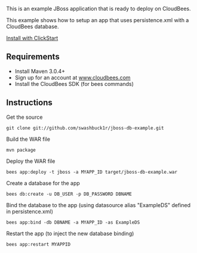 This is an example JBoss application that is ready to deploy on CloudBees.

This example shows how to setup an app that uses  persistence.xml with a CloudBees database.

[Install with ClickStart](https://run-staging.cloudbees.com/a/webinar?CB_clickstart=https://raw.github.com/CloudBees-community/jboss-db-example/master/clickstart.json)

Requirements
-----

* Install Maven 3.0.4+
* Sign up for an account at www.cloudbees.com
* Install the CloudBees SDK (for bees commands)


Instructions
------------

Get the source

    git clone git://github.com/swashbuck1r/jboss-db-example.git

Build the WAR file

    mvn package

Deploy the WAR file

    bees app:deploy -t jboss -a MYAPP_ID target/jboss-db-example.war

Create a database for the app

    bees db:create -u DB_USER -p DB_PASSWORD DBNAME

Bind the database to the app (using datasource alias "ExampleDS" defined in persistence.xml)

    bees app:bind -db DBNAME -a MYAPP_ID -as ExampleDS

Restart the app (to inject the new database binding)

    bees app:restart MYAPPID

